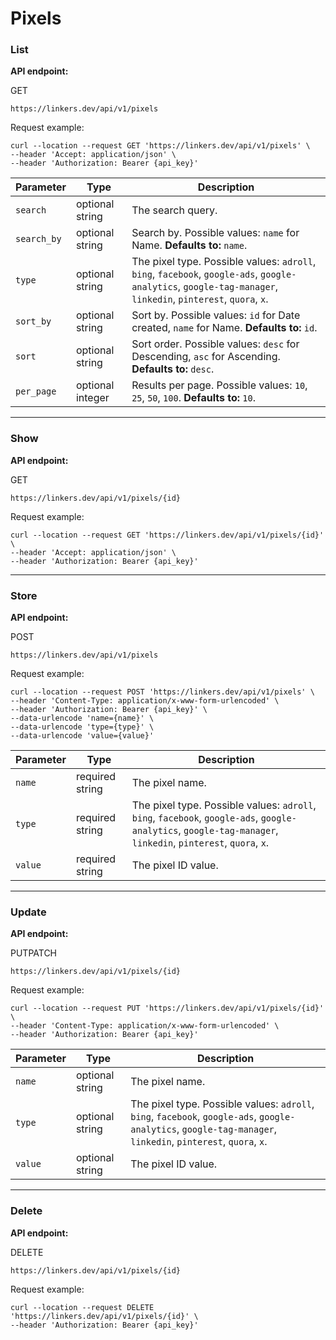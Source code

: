 # Pixels

### List

**API endpoint:**

GET

```
https://linkers.dev/api/v1/pixels
```

Request example:

```
curl --location --request GET 'https://linkers.dev/api/v1/pixels' \
--header 'Accept: application/json' \
--header 'Authorization: Bearer {api_key}'
```

| Parameter   | Type             | Description                                                                                                                                                   |
| ----------- | ---------------- | ------------------------------------------------------------------------------------------------------------------------------------------------------------- |
| `search`    | optional string  | The search query.                                                                                                                                             |
| `search_by` | optional string  | Search by. Possible values: `name` for Name. **Defaults to:** `name`.                                                                                         |
| `type`      | optional string  | The pixel type. Possible values: `adroll`, `bing`, `facebook`, `google-ads`, `google-analytics`, `google-tag-manager`, `linkedin`, `pinterest`, `quora`, `x`. |
| `sort_by`   | optional string  | Sort by. Possible values: `id` for Date created, `name` for Name. **Defaults to:** `id`.                                                                      |
| `sort`      | optional string  | Sort order. Possible values: `desc` for Descending, `asc` for Ascending. **Defaults to:** `desc`.                                                             |
| `per_page`  | optional integer | Results per page. Possible values: `10`, `25`, `50`, `100`. **Defaults to:** `10`.                                                                            |

***

### Show

**API endpoint:**

GET

```
https://linkers.dev/api/v1/pixels/{id}
```

Request example:

```
curl --location --request GET 'https://linkers.dev/api/v1/pixels/{id}' \
--header 'Accept: application/json' \
--header 'Authorization: Bearer {api_key}'
```

***

### Store

**API endpoint:**

POST

```
https://linkers.dev/api/v1/pixels
```

Request example:

```
curl --location --request POST 'https://linkers.dev/api/v1/pixels' \
--header 'Content-Type: application/x-www-form-urlencoded' \
--header 'Authorization: Bearer {api_key}' \
--data-urlencode 'name={name}' \
--data-urlencode 'type={type}' \
--data-urlencode 'value={value}'
```

| Parameter | Type            | Description                                                                                                                                                   |
| --------- | --------------- | ------------------------------------------------------------------------------------------------------------------------------------------------------------- |
| `name`    | required string | The pixel name.                                                                                                                                               |
| `type`    | required string | The pixel type. Possible values: `adroll`, `bing`, `facebook`, `google-ads`, `google-analytics`, `google-tag-manager`, `linkedin`, `pinterest`, `quora`, `x`. |
| `value`   | required string | The pixel ID value.                                                                                                                                           |

***

### Update

**API endpoint:**

PUTPATCH

```
https://linkers.dev/api/v1/pixels/{id}
```

Request example:

```
curl --location --request PUT 'https://linkers.dev/api/v1/pixels/{id}' \
--header 'Content-Type: application/x-www-form-urlencoded' \
--header 'Authorization: Bearer {api_key}'
```

| Parameter | Type            | Description                                                                                                                                                   |
| --------- | --------------- | ------------------------------------------------------------------------------------------------------------------------------------------------------------- |
| `name`    | optional string | The pixel name.                                                                                                                                               |
| `type`    | optional string | The pixel type. Possible values: `adroll`, `bing`, `facebook`, `google-ads`, `google-analytics`, `google-tag-manager`, `linkedin`, `pinterest`, `quora`, `x`. |
| `value`   | optional string | The pixel ID value.                                                                                                                                           |

***

### Delete

**API endpoint:**

DELETE

```
https://linkers.dev/api/v1/pixels/{id}
```

Request example:

```
curl --location --request DELETE 'https://linkers.dev/api/v1/pixels/{id}' \
--header 'Authorization: Bearer {api_key}'
```
